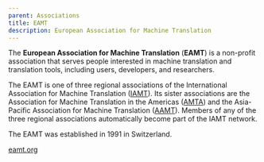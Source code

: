 ```yaml
---
parent: Associations
title: EAMT
description: European Association for Machine Translation
---
```


The **European Association for Machine Translation** (**EAMT**) is a non-profit association that serves people interested in machine translation and translation tools, including users, developers, and researchers.

The EAMT is one of three regional associations of the International Association for Machine Translation \([IAMT](iamt.md)\). Its sister associations are the Association for Machine Translation in the Americas \([AMTA](amta.md)\) and the Asia-Pacific Association for Machine Translation \([AAMT](aamt.md)\). Members of any of the three regional associations automatically become part of the IAMT network.

The EAMT was established in 1991 in Switzerland.

[eamt.org](https://eamt.org/)
